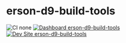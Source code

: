 # erson-d9-build-tools

![CI none](https://img.shields.io/badge/ci-none-orange.svg)
[![Dashboard erson-d9-build-tools](https://img.shields.io/badge/dashboard-erson_d9_build_tools-yellow.svg)](https://dashboard.pantheon.io/sites/b46fe619-d7b2-40eb-b8dc-2449f68bf8d3#dev/code)
[![Dev Site erson-d9-build-tools](https://img.shields.io/badge/site-erson_d9_build_tools-blue.svg)](http://dev-erson-d9-build-tools.pantheonsite.io/)